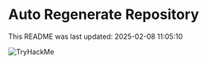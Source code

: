 # Auto Regenerate Repository

This README was last updated: 2025-02-08 11:05:10

 ![TryHackMe](https://tryhackme.com/badge/533634)